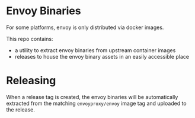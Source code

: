 # Envoy Binaries

For some platforms, envoy is only distributed via docker images.

This repo contains: 
 - a utility to extract envoy binaries from upstream container images
 - releases to house the envoy binary assets in an easily accessible place

# Releasing

When a release tag is created, the envoy binaries will be automatically extracted from the matching `envoyproxy/envoy` image tag and uploaded to the release.
